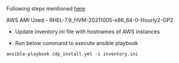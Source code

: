 Following steps mentioned [here](https://cldr-simpplr--simpplr.visualforce.com/apex/simpplr__app?u=/site/a145Y00000rZllRQAS/page/a125Y00000D27J9QAJ#buildcdp)

AWS AMI Used:- RHEL-7.9_HVM-20211005-x86_64-0-Hourly2-GP2

- Update inventory.ini file with hostnames of AWS instances

- Run below command to execute ansible playbook
```
ansible-playbook cdp_install.yml -i inventory.ini
```

